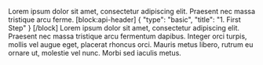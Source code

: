 Lorem ipsum dolor sit amet, consectetur adipiscing elit. Praesent nec massa tristique arcu ferme.
[block:api-header]
{
  "type": "basic",
  "title": "1. First Step"
}
[/block]
Lorem ipsum dolor sit amet, consectetur adipiscing elit. Praesent nec massa tristique arcu fermentum dapibus. Integer orci turpis, mollis vel augue eget, placerat rhoncus orci. Mauris metus libero, rutrum eu ornare ut, molestie vel nunc. Morbi sed iaculis metus.